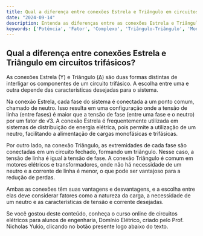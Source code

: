 ```yaml
---
title: Qual a diferença entre conexões Estrela e Triângulo em circuitos trifásicos?
date: "2024-09-14"
description: Entenda as diferenças entre as conexões Estrela e Triângulo em circuitos trifásicos e suas aplicações.
keywords: ['Potência', 'Fator', 'Complexo', 'Triângulo-Triângulo', 'Monofásico', 'Estrela-Triângulo', 'Trifásico']
---
```


## Qual a diferença entre conexões Estrela e Triângulo em circuitos trifásicos?

As conexões Estrela (Y) e Triângulo (Δ) são duas formas distintas de interligar os componentes de um circuito trifásico. A escolha entre uma e outra depende das características desejadas para o sistema.

Na conexão Estrela, cada fase do sistema é conectada a um ponto comum, chamado de neutro. Isso resulta em uma configuração onde a tensão de linha (entre fases) é maior que a tensão de fase (entre uma fase e o neutro) por um fator de √3. A conexão Estrela é frequentemente utilizada em sistemas de distribuição de energia elétrica, pois permite a utilização de um neutro, facilitando a alimentação de cargas monofásicas e trifásicas.

Por outro lado, na conexão Triângulo, as extremidades de cada fase são conectadas em um circuito fechado, formando um triângulo. Nesse caso, a tensão de linha é igual à tensão de fase. A conexão Triângulo é comum em motores elétricos e transformadores, onde não há necessidade de um neutro e a corrente de linha é menor, o que pode ser vantajoso para a redução de perdas.

Ambas as conexões têm suas vantagens e desvantagens, e a escolha entre elas deve considerar fatores como a natureza da carga, a necessidade de um neutro e as características de tensão e corrente desejadas.

Se você gostou deste conteúdo, conheça o curso online de circuitos elétricos para alunos de engenharia, Domínio Elétrico, criado pelo Prof. Nicholas Yukio, clicando no botão presente logo abaixo do texto.